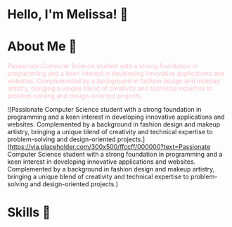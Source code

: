 # Hello, I'm Melissa! 🎀

# About Me 🎀

<p style="color:pink">Passionate Computer Science student with a strong foundation in programming and a keen interest in developing innovative applications and websites. 
Complemented by a background in fashion design and makeup artistry, bringing a unique blend of creativity and technical expertise to problem-solving and design-oriented projects.</p>

![Passionate Computer Science student with a strong foundation in programming and a keen interest in developing innovative applications and websites. 
Complemented by a background in fashion design and makeup artistry, bringing a unique blend of creativity and technical expertise to problem-solving and design-oriented projects.](https://via.placeholder.com/300x500/ffccff/000000?text=Passionate Computer Science student with a strong foundation in programming and a keen interest in developing innovative applications and websites. 
Complemented by a background in fashion design and makeup artistry, bringing a unique blend of creativity and technical expertise to problem-solving and design-oriented projects.)


# Skills 🎀


<!--
**melissapaksoy/melissapaksoy** is a ✨ _special_ ✨ repository because its `README.md` (this file) appears on your GitHub profile.
-->
